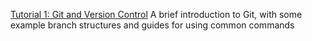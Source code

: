 [Tutorial 1: Git and Version Control](1/Tasks)
A brief introduction to Git, with some example branch structures and guides for using common commands
